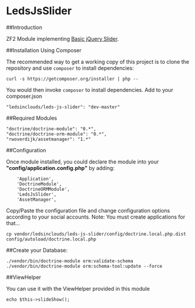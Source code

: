 LedsJsSlider
============

##Introduction

ZF2 Module implementing [Basic jQuery Slider](http://www.basic-slider.com/).

##Installation Using Composer

The recommended way to get a working copy of this project is to clone the repository
and use `composer` to install dependencies:

    curl -s https://getcomposer.org/installer | php --

You would then invoke `composer` to install dependencies. Add to your composer.json

	"ledsinclouds/leds-js-slider": "dev-master"        
        
##Required Modules

	"doctrine/doctrine-module": "0.*",  
	"doctrine/doctrine-orm-module": "0.*",	
	"rwoverdijk/assetmanager": "1.*"
		        
##Configuration

Once module installed, you could declare the module into your __"config/application.config.php"__ by adding: 
	
        'Application',	
        'DoctrineModule',
		'DoctrineORMModule',
        'LedsJsSlider',
        'AssetManager',					         	

Copy/Paste the configuration file and change configuration options according to your social accounts.
Note: You must create applications for that...

    cp vendor/ledsinclouds/leds-js-slider/config/doctrine.local.php.dist config/autoload/doctrine.local.php
	
##Create your Database:

	./vendor/bin/doctrine-module orm:validate-schema
	./vendor/bin/doctrine-module orm:schema-tool:update --force
	
##ViewHelper

You can use it with the ViewHelper provided in this module

	echo $this->slideShow();
